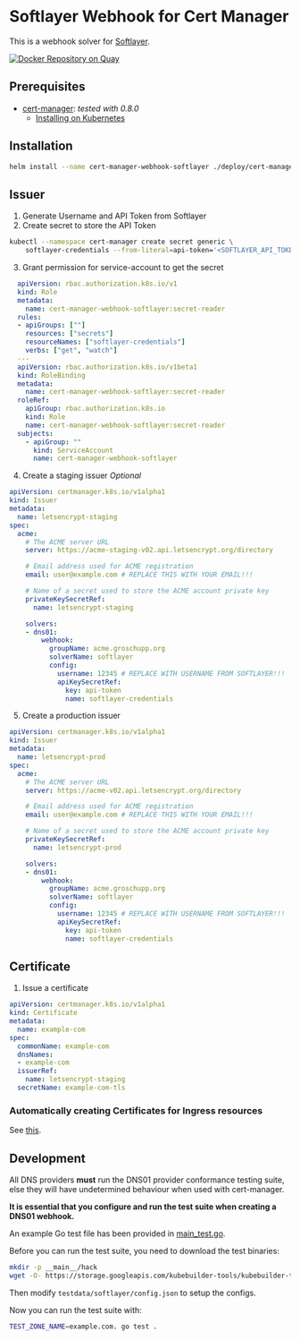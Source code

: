 # Softlayer Webhook for Cert Manager

This is a webhook solver for [Softlayer](http://www.softlayer.com).

[![Docker Repository on Quay](https://quay.io/repository/cgroschupp/cert-manager-webhook-softlayer/status "Docker Repository on Quay")](https://quay.io/repository/cgroschupp/cert-manager-webhook-softlayer)

## Prerequisites

* [cert-manager](https://github.com/jetstack/cert-manager): *tested with 0.8.0*
    - [Installing on Kubernetes](https://docs.cert-manager.io/en/release-0.8/getting-started/install/kubernetes.html)

## Installation

```bash
helm install --name cert-manager-webhook-softlayer ./deploy/cert-manager-webhook-softlayer
```

## Issuer

1. Generate Username and API Token from Softlayer
2. Create secret to store the API Token
```bash
kubectl --namespace cert-manager create secret generic \
    softlayer-credentials --from-literal=api-token='<SOFTLAYER_API_TOKEN>'
```

3. Grant permission for service-account to get the secret
```yaml
  apiVersion: rbac.authorization.k8s.io/v1
  kind: Role
  metadata:
    name: cert-manager-webhook-softlayer:secret-reader
  rules:
  - apiGroups: [""]
    resources: ["secrets"]
    resourceNames: ["softlayer-credentials"]
    verbs: ["get", "watch"]
  ---
  apiVersion: rbac.authorization.k8s.io/v1beta1
  kind: RoleBinding
  metadata:
    name: cert-manager-webhook-softlayer:secret-reader
  roleRef:
    apiGroup: rbac.authorization.k8s.io
    kind: Role
    name: cert-manager-webhook-softlayer:secret-reader
  subjects:
    - apiGroup: ""
      kind: ServiceAccount
      name: cert-manager-webhook-softlayer
```

4. Create a staging issuer *Optional*
```yaml
apiVersion: certmanager.k8s.io/v1alpha1
kind: Issuer
metadata:
  name: letsencrypt-staging
spec:
  acme:
    # The ACME server URL
    server: https://acme-staging-v02.api.letsencrypt.org/directory

    # Email address used for ACME registration
    email: user@example.com # REPLACE THIS WITH YOUR EMAIL!!!

    # Name of a secret used to store the ACME account private key
    privateKeySecretRef:
      name: letsencrypt-staging

    solvers:
    - dns01:
        webhook:
          groupName: acme.groschupp.org
          solverName: softlayer
          config:
            username: 12345 # REPLACE WITH USERNAME FROM SOFTLAYER!!!
            apiKeySecretRef:
              key: api-token
              name: softlayer-credentials
```

5. Create a production issuer
```yaml
apiVersion: certmanager.k8s.io/v1alpha1
kind: Issuer
metadata:
  name: letsencrypt-prod
spec:
  acme:
    # The ACME server URL
    server: https://acme-v02.api.letsencrypt.org/directory

    # Email address used for ACME registration
    email: user@example.com # REPLACE THIS WITH YOUR EMAIL!!!

    # Name of a secret used to store the ACME account private key
    privateKeySecretRef:
      name: letsencrypt-prod

    solvers:
    - dns01:
        webhook:
          groupName: acme.groschupp.org
          solverName: softlayer
          config:
            username: 12345 # REPLACE WITH USERNAME FROM SOFTLAYER!!!
            apiKeySecretRef:
              key: api-token
              name: softlayer-credentials
```

## Certificate

1. Issue a certificate
```yaml
apiVersion: certmanager.k8s.io/v1alpha1
kind: Certificate
metadata:
  name: example-com
spec:
  commonName: example-com
  dnsNames:
  - example-com
  issuerRef:
    name: letsencrypt-staging
  secretName: example-com-tls
```

### Automatically creating Certificates for Ingress resources

See [this](https://docs.cert-manager.io/en/latest/tasks/issuing-certificates/ingress-shim.html).

## Development

All DNS providers **must** run the DNS01 provider conformance testing suite,
else they will have undetermined behaviour when used with cert-manager.

**It is essential that you configure and run the test suite when creating a
DNS01 webhook.**

An example Go test file has been provided in [main_test.go]().

Before you can run the test suite, you need to download the test binaries:

```bash
mkdir -p __main__/hack
wget -O- https://storage.googleapis.com/kubebuilder-tools/kubebuilder-tools-1.14.1-linux-amd64.tar.gz | tar xz --strip-components=1 -C __main__/hack
```

Then modify `testdata/softlayer/config.json` to setup the configs.

Now you can run the test suite with:

```bash
TEST_ZONE_NAME=example.com. go test .
```

